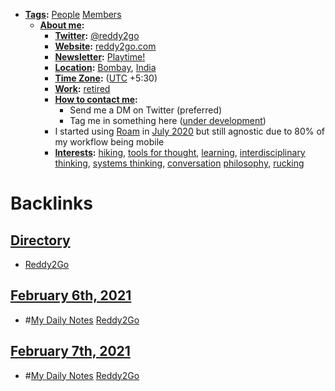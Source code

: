 - **[Tags](<Tags.md>):** [People](<People.md>) [Members](<Members.md>)
    - **[About me](<About me.md>):**
        - **[Twitter](<Twitter.md>):** [@reddy2go](https://twitter.com/reddy2go)
        - **[Website](<Website.md>):** [reddy2go.com](https://reddy2go.com)
        - **[Newsletter](<Newsletter.md>):** [Playtime!](https://playtime.reddy2go.com)
        - **[Location](<Location.md>):** [Bombay](<Bombay.md>), [India](<India.md>)
        - **[Time Zone](<Time Zone.md>):** ([UTC](<UTC.md>) +5:30)
        - **[Work](<Work.md>):** [retired](<retired.md>)
        - **[How to contact me](<How to contact me.md>):** 
            - Send me a DM on Twitter (preferred)
            - Tag me in something here ([under development]([Chat](<Chat.md>)))
        - I started using [Roam](<Roam.md>) in [July 2020](<July 2020.md>) but still agnostic due to 80% of my workflow being mobile
        - **[Interests](<Interests.md>):** [hiking](<hiking.md>), [tools for thought](<tools for thought.md>), [learning](<learning.md>), [interdisciplinary thinking](<interdisciplinary thinking.md>), [systems thinking](<systems thinking.md>), [conversation](<conversation.md>) [philosophy](<philosophy.md>), [rucking](<rucking.md>)

# Backlinks
## [Directory](<Directory.md>)
- [Reddy2Go](<Reddy2Go.md>)

## [February 6th, 2021](<February 6th, 2021.md>)
- #[My Daily Notes](<My Daily Notes.md>) [Reddy2Go](<Reddy2Go.md>)

## [February 7th, 2021](<February 7th, 2021.md>)
- #[My Daily Notes](<My Daily Notes.md>) [Reddy2Go](<Reddy2Go.md>)

